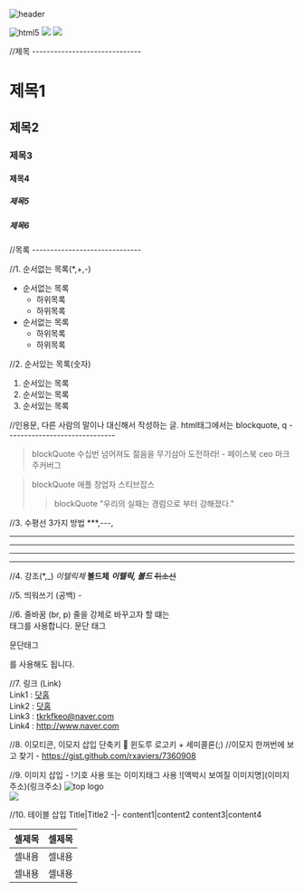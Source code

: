 ![header](https://capsule-render.vercel.app/api?type=waving&color=auto&height=300&section=header&text=Frontend%20--&fontSize=90)

<img src="https://img.shields.io/badge/HTML5-orange?style=flat-square&logo=HTML5&logoColor=white" alt="html5" />
<img src="https://img.shields.io/badge/css3-orange" />
<img src="https://img.shields.io/badge/javascript-green" />

//제목 ------------------------------
# 제목1
## 제목2
### 제목3
#### 제목4
##### 제목5
##### 제목6

//목록 ------------------------------

//1. 순서없는 목록(*,+,-)
* 순서없는 목록
  + 하위목록
  + 하위목록
* 순서없는 목록
  + 하위목록
  + 하위목록

//2. 순서있는 목록(숫자)
1. 순서있는 목록
2. 순서있는 목록
3. 순서있는 목록

//인용문, 다른 사람의 말이나 대신해서 작성하는 글. html태그에서는 blockquote, q ------------------------------
> blockQuote 수십번 넘어져도 젊음을 무기삼아 도전하라! - 페이스북 ceo 마크 주커버그

> blockQuote 애플 창업자 스티브잡스 
>> blockQuote "우리의 실패는 경럼으로 부터 강해졌다."

//3. 수평선 3가지 방법 ***,---, <hr />
***
----
<hr />

//4. 강조(*,_)
*이텔릭체*
**볼드체**
***이텔릭, 볼드***
~~취소선~~

//5. 띄워쓰기 (공백) - &nbsp;
&nbsp;&nbsp;&nbsp;&nbsp;&nbsp;&nbsp;
&nbsp;&nbsp;&nbsp;&nbsp;&nbsp;&nbsp;&nbsp;&nbsp;&nbsp;

//6. 줄바꿈 (br, p)
줄을 강제로 바꾸고자 할 떄는 <br>태그를 사용합니다.
문단 태그 <p>문단태그</p>를 사용해도 됩니다.

//7. 링크 (Link)<br>
Link1 : [닷홈](http://kokoroko.dothome.co.kr, '닷홈으로 바로가기')<br>
Link2 : <a href="http://kokoroko.dothome.co.kr" target="_blank" title="닷홈 바로가기" >닷홈</a><br>
Link3 : <tkrkfkeo@naver.com> <br>
Link4 : <http://www.naver.com> <br>

//8. 이모티콘, 이모지 삽입 단축키 📢 윈도루 로고키 + 세미콜론(;)
//이모지 한꺼번에 보고 찾기 - https://gist.github.com/rxaviers/7360908

//9. 이미지 삽입 - !기호 사용 또는 이미지태그 사용
![액박시 보여질 이미지명](이미지 주소)(링크주소)
![top logo[]()](https://harimpetfood.com/SkinImg/top_logo.gif)<br>
<img src="https://harimpetfood.com/SkinImg/top_logo.gif">

//10. 테이블 삽입
Title|Title2
-|-
content1|content2
content3|content4

<table>
 <theade>
   <tr><th>셀제목</th><th>셀제목</th></tr>
 </theade>
 <tbody>
   <tr><td>셀내용</td><td>셀내용</td></tr>
   <tr><td>셀내용</td><td>셀내용</td></tr>
 </tbody>
</table>



 

